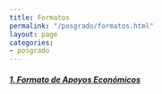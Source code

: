 ```yaml
---
title: Formatos
permalink: "/posgrado/formatos.html"
layout: page
categories:
- posgrado
---
```


##### [1. Formato de Apoyos Económicos](https://docs.google.com/document/d/1yqOYXIbHIbLL-fp1xRfUmpL_fHWpUEye/edit?usp=sharing&ouid=117251652090274026964&rtpof=true&sd=true)
